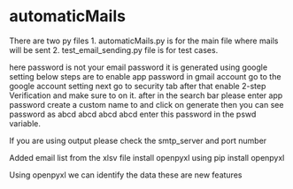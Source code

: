 # automaticMails


There are two py files 1. automaticMails.py is for the main file where mails will be sent 2. test_email_sending.py file is for test cases.

here password is not your email password it is generated using google setting
below steps are to enable app password in gmail account
go to the google account setting next go to security tab
after that enable 2-step Verification  and make sure to on it.
after in the search bar please enter app password
create a custom name to and click on generate then you can see password as abcd abcd abcd abcd
enter this password in the pswd variable.



If you are using output please check the smtp_server and port number

Added email list from the xlsv file install openpyxl using pip install openpyxl

Using openpyxl we can identify the data these are new features

